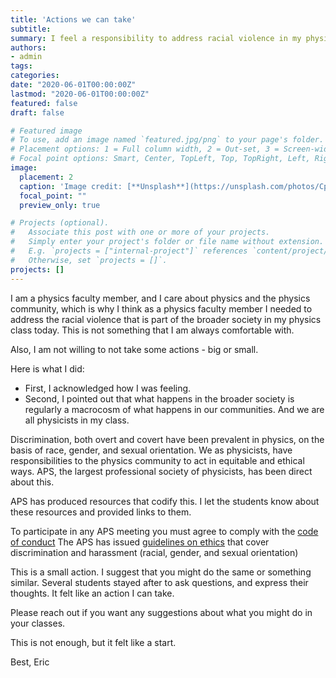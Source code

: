 ```yaml
---
title: 'Actions we can take'
subtitle: 
summary: I feel a responsibility to address racial violence in my physics class. 
authors:
- admin
tags:
categories:
date: "2020-06-01T00:00:00Z"
lastmod: "2020-06-01T00:00:00Z"
featured: false
draft: false

# Featured image
# To use, add an image named `featured.jpg/png` to your page's folder.
# Placement options: 1 = Full column width, 2 = Out-set, 3 = Screen-width
# Focal point options: Smart, Center, TopLeft, Top, TopRight, Left, Right, BottomLeft, Bottom, BottomRight
image:
  placement: 2
  caption: 'Image credit: [**Unsplash**](https://unsplash.com/photos/CpkOjOcXdUY)'
  focal_point: ""
  preview_only: true

# Projects (optional).
#   Associate this post with one or more of your projects.
#   Simply enter your project's folder or file name without extension.
#   E.g. `projects = ["internal-project"]` references `content/project/deep-learning/index.md`.
#   Otherwise, set `projects = []`.
projects: []
---
```


I am a physics faculty member, and I care about physics and the physics community, which is why I think as a physics faculty member I needed to address the racial violence that is part of the broader society in my physics class today. This is not something that I am always comfortable with. 

Also, I am not willing to not take some actions - big or small. 

Here is what I did: 

- First, I acknowledged how I was feeling. 
- Second, I pointed out that what happens in the broader society is regularly a macrocosm of what happens in our communities.  And we are all physicists in my class. 

Discrimination, both overt and covert have been prevalent in physics, on the basis of race, gender, and sexual orientation. We as physicists, have responsibilities to the physics community to act in equitable and ethical ways. APS, the largest professional society of physicists, has been direct about this. 

APS has produced resources that codify this. I let the students know about these resources and provided links to them. 

To participate in any APS meeting you must agree to comply with the [code of conduct](<https://www.aps.org/meetings/policies/code-conduct.cfm>)
The APS has issued [guidelines on ethics](<https://www.aps.org/policy/statements/19_1.cfm>) that cover discrimination and harassment (racial, gender, and sexual orientation) 

This is a small action. I suggest that you might do the same or something similar. Several students stayed after to ask questions, and express their thoughts. It felt like an action I can take.

Please reach out if you want any suggestions about what you might do in your classes. 

This is not enough, but it felt like a start. 

Best, 
Eric
